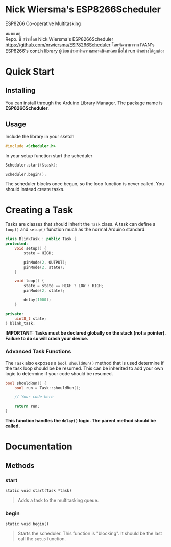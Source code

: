 # Nick Wiersma's ESP8266Scheduler

ESP8266 Co-operative Multitasking  
  
หมายเหตุ   
Repo. นี้ สร้างโดย Nick Wiersma's ESP8266Scheduler 
https://github.com/nrwiersma/ESP8266Scheduler 
โดยพัฒนามาจาก IVAN's ESP8266's cont.h library
ผู้เขียนนำมาทำความสะอาดนิดหน่อยเพื่อให้ run ตัวอย่างได้ถูกต้อง   

# Quick Start

## Installing

You can install through the Arduino Library Manager. The package name is
**ESP8266Scheduler**.

## Usage

Include the library in your sketch

```cpp
#include <Scheduler.h>
```

In your setup function start the scheduler

```cpp
Scheduler.start(&task);

Scheduler.begin();
```

The scheduler blocks once begun, so the loop function is never called. You should instead create tasks.

# Creating a Task

Tasks are classes that should inherit the ```Task``` class. A task can define a ```loop()``` and ```setup()``` function
much as the normal Arduino standard.

```cpp
class BlinkTask : public Task {
protected:
    void setup() {
        state = HIGH;

        pinMode(2, OUTPUT);
        pinMode(2, state);
    }

    void loop() {
        state = state == HIGH ? LOW : HIGH;
        pinMode(2, state);

        delay(1000);
    }

private:
    uint8_t state;
} blink_task;
```

**IMPORTANT: Tasks must be declared globally on the stack (not a pointer). Failure to do so will crash your device.**

### Advanced Task Functions

The ```Task``` also exposes a ```bool shouldRun()``` method that is used determine if the task loop
should be be resumed. This can be inherited to add your own logic to determine if your code should be resumed.

```cpp
bool shouldRun() {
    bool run = Task::shouldRun();

    // Your code here

    return run;
}
```

**This function handles the ```delay()``` logic. The parent method should be called.**

# Documentation

## Methods

### start
```
static void start(Task *task)
```
> Adds a task to the multitasking queue.

### begin
```
static void begin()
```
> Starts the scheduler. This function is "blocking". It should be the last call the ```setup``` function.
